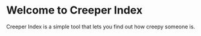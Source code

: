 # Welcome to Creeper Index

Creeper Index is a simple tool that lets you find out how creepy someone is.
